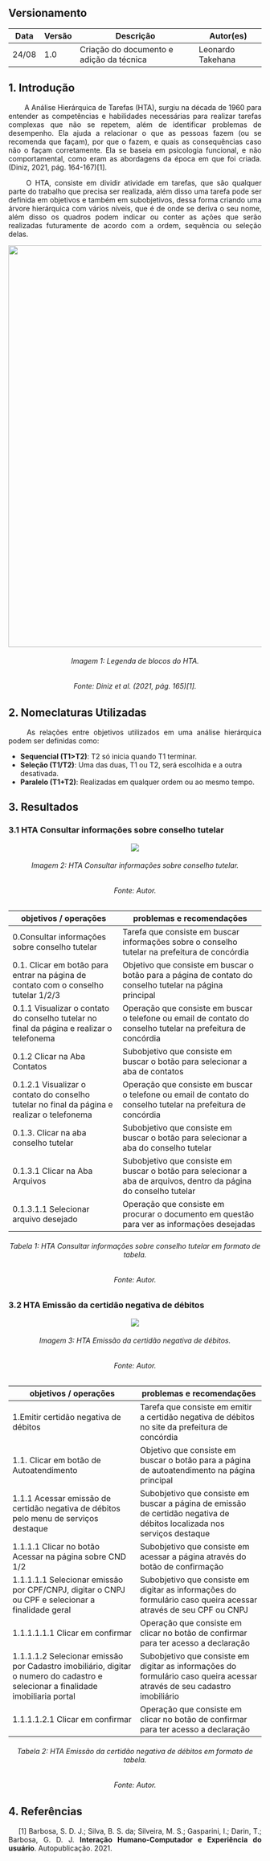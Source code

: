 ## Versionamento
|Data|Versão|Descrição|Autor(es)
|--|--|--|--|
|24/08|1.0|Criação do documento e adição da técnica|Leonardo Takehana|

## 1. Introdução
<p align = "justify"> &emsp;&emsp; A Análise Hierárquica de Tarefas (HTA), surgiu na década de 1960 para entender as competências e habilidades necessárias para realizar tarefas complexas que não se repetem, além de identificar problemas de desempenho.  Ela ajuda a relacionar o que as pessoas fazem (ou se recomenda que façam), por que o fazem,
e quais as consequências caso não o façam corretamente. Ela se baseia em psicologia funcional, e não
comportamental, como eram as abordagens da época em que foi criada.(Diniz, 2021, pág. 164-167)[1]. 
</p>
<p align = "justify"> &emsp;&emsp; O HTA, consiste em dividir atividade em tarefas, que são qualquer parte do trabalho que precisa ser realizada, além disso uma tarefa pode ser definida em objetivos e também em subobjetivos, dessa forma criando uma árvore hierárquica com vários níveis, que é de onde se deriva o seu nome, além disso os quadros podem indicar ou conter as ações que serão realizadas futuramente de acordo com a ordem, sequência ou seleção delas. 
</p>

<center><img src="../../images/analiseTarefas/HTAExemplo.png" width="800" height=auto></center>
<h6 align = "center">Imagem 1: Legenda de blocos do HTA.</h6>
<h6 align = "center">Fonte: Diniz <i>et al.</i> (2021, pág. 165)[1].</h6>

## 2. Nomeclaturas Utilizadas
<p align = "justify"> &emsp;&emsp; As relações entre objetivos utilizados em uma análise hierárquica podem ser definidas como:</p> 

- <b>Sequencial (T1>T2)</b>: T2 só inicia quando T1 terminar.
- <b>Seleção (T1/T2)</b>: Uma das duas, T1 ou T2, será escolhida e a outra desativada.
- <b>Paralelo (T1+T2)</b>: Realizadas em qualquer ordem ou ao mesmo tempo.

## 3. Resultados
### 3.1 HTA Consultar informações sobre conselho tutelar
<center><img src="../../images/analiseTarefas/HTA.svg"></center>
<h6 align = "center">Imagem 2: HTA Consultar informações sobre conselho tutelar.</h6>
<h6 align = "center">Fonte: Autor.</h6>

|objetivos / operações |problemas e recomendações|
|--|--|
|0.Consultar informações sobre conselho tutelar|Tarefa que consiste em buscar informações sobre o conselho tutelar na prefeitura de concórdia|
0.1. Clicar em botão para entrar na página de contato com o conselho tutelar 1/2/3|Objetivo que consiste em buscar o botão para a página de contato do conselho tutelar na página principal|
|0.1.1 Visualizar o contato do conselho tutelar no final da página e realizar o telefonema|Operação que consiste em buscar o telefone ou email de contato do conselho tutelar na prefeitura de concórdia|
|0.1.2 Clicar na Aba Contatos|Subobjetivo que consiste em buscar o botão para selecionar a aba de contatos|
|0.1.2.1 Visualizar o contato do conselho tutelar no final da página e realizar o telefonema|Operação que consiste em buscar o telefone ou email de contato do conselho tutelar na prefeitura de concórdia|
|0.1.3. Clicar na aba conselho tutelar |Subobjetivo que consiste em buscar o botão para selecionar a aba do conselho tutelar|
|0.1.3.1 Clicar na Aba Arquivos |Subobjetivo que consiste em buscar o botão para selecionar a aba de arquivos, dentro da página do conselho tutelar|
|0.1.3.1.1 Selecionar arquivo desejado|Operação que consiste em procurar o documento em questão para ver as informações desejadas|
<h6 align = "center">Tabela 1: HTA Consultar informações sobre conselho tutelar em formato de tabela.</h6>
<h6 align = "center">Fonte: Autor.</h6>



### 3.2 HTA Emissão da certidão negativa de débitos
<center><img src="../../images/analiseTarefas/HTADeclaracaoNegativa.svg"></center>
<h6 align = "center">Imagem 3: HTA Emissão da certidão negativa de débitos.</h6>
<h6 align = "center">Fonte: Autor.</h6>

|objetivos / operações |problemas e recomendações|
|--|--|
|1.Emitir certidão negativa de débitos|Tarefa que consiste em emitir a certidão negativa de débitos no site da prefeitura de concórdia|
1.1. Clicar em botão de Autoatendimento|Objetivo que consiste em buscar o botão para a página de autoatendimento na página principal|
|1.1.1 Acessar emissão de certidão negativa de débitos pelo menu de serviços destaque|Subobjetivo que consiste em buscar a página de emissão de certidão negativa de débitos localizada nos serviços destaque|
|1.1.1.1 Clicar no botão Acessar na página sobre CND 1/2|Subobjetivo que consiste em acessar a página através do botão de confirmação|
|1.1.1.1.1 Selecionar emissão por CPF/CNPJ, digitar o CNPJ ou CPF e selecionar a finalidade geral |Subobjetivo que consiste em digitar as informações do formulário caso queira acessar através de seu CPF ou CNPJ|
|1.1.1.1.1.1 Clicar em confirmar |Operação que consiste em clicar no botão de confirmar para ter acesso a declaração|
|1.1.1.1.2 Selecionar emissão por Cadastro imobiliário, digitar o numero do cadastro e selecionar a finalidade imobiliaria portal |Subobjetivo que consiste em digitar as informações do formulário caso queira acessar através de seu cadastro imobiliário|
|1.1.1.1.2.1 Clicar em confirmar|Operação que consiste em clicar no botão de confirmar para ter acesso a declaração|
<h6 align = "center">Tabela 2: HTA Emissão da certidão negativa de débitos em formato de tabela.</h6>
<h6 align = "center">Fonte: Autor.</h6>


## 4. Referências
<p style="text-align: justify; text-indent: 20px">[1] Barbosa, S. D. J.; Silva, B. S. da; Silveira, M. S.; Gasparini, I.; Darin, T.; Barbosa, G. D. J. <b>Interação Humano-Computador e Experiência do usuário</b>. Autopublicação. 2021.</p>
